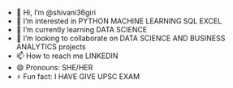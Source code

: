 - 👋 Hi, I’m @shivani36giri
- 👀 I’m interested in PYTHON MACHINE LEARNING SQL EXCEL
- 🌱 I’m currently learning DATA SCIENCE
- 💞️ I’m looking to collaborate on DATA SCIENCE AND BUSINESS ANALYTICS projects
- 📫 How to reach me LINKEDIN
- 😄 Pronouns: SHE/HER
- ⚡ Fun fact: I HAVE GIVE UPSC  EXAM

<!---
shivani36giri/shivani36giri is a ✨ special ✨ repository because its `README.md` (this file) appears on your GitHub profile.
You can click the Preview link to take a look at your changes.
--->
